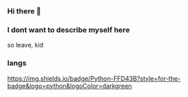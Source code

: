 ### Hi there 👋

### I dont want to describe myself here 
so leave, kid

###  langs
https://img.shields.io/badge/Python-FFD43B?style=for-the-badge&logo=python&logoColor=darkgreen
